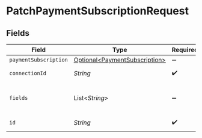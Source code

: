 # PatchPaymentSubscriptionRequest


## Fields

| Field                                                                        | Type                                                                         | Required                                                                     | Description                                                                  |
| ---------------------------------------------------------------------------- | ---------------------------------------------------------------------------- | ---------------------------------------------------------------------------- | ---------------------------------------------------------------------------- |
| `paymentSubscription`                                                        | [Optional\<PaymentSubscription>](../../models/shared/PaymentSubscription.md) | :heavy_minus_sign:                                                           | N/A                                                                          |
| `connectionId`                                                               | *String*                                                                     | :heavy_check_mark:                                                           | ID of the connection                                                         |
| `fields`                                                                     | List\<*String*>                                                              | :heavy_minus_sign:                                                           | Comma-delimited fields to return                                             |
| `id`                                                                         | *String*                                                                     | :heavy_check_mark:                                                           | ID of the Subscription                                                       |